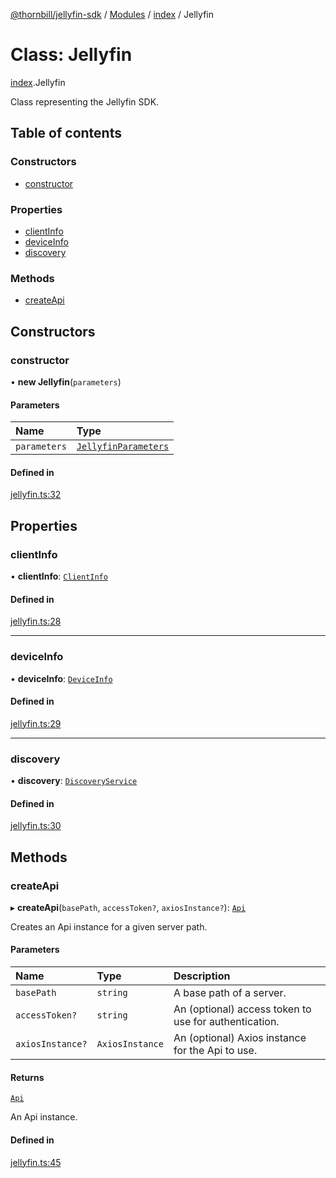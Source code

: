 [@thornbill/jellyfin-sdk](../README.md) / [Modules](../modules.md) / [index](../modules/index.md) / Jellyfin

# Class: Jellyfin

[index](../modules/index.md).Jellyfin

Class representing the Jellyfin SDK.

## Table of contents

### Constructors

- [constructor](index.Jellyfin.md#constructor)

### Properties

- [clientInfo](index.Jellyfin.md#clientinfo)
- [deviceInfo](index.Jellyfin.md#deviceinfo)
- [discovery](index.Jellyfin.md#discovery)

### Methods

- [createApi](index.Jellyfin.md#createapi)

## Constructors

### constructor

• **new Jellyfin**(`parameters`)

#### Parameters

| Name | Type |
| :------ | :------ |
| `parameters` | [`JellyfinParameters`](../interfaces/index.JellyfinParameters.md) |

#### Defined in

[jellyfin.ts:32](https://github.com/thornbill/jellyfin-sdk-typescript/blob/c65c42e/src/jellyfin.ts#L32)

## Properties

### clientInfo

• **clientInfo**: [`ClientInfo`](../interfaces/index.ClientInfo.md)

#### Defined in

[jellyfin.ts:28](https://github.com/thornbill/jellyfin-sdk-typescript/blob/c65c42e/src/jellyfin.ts#L28)

___

### deviceInfo

• **deviceInfo**: [`DeviceInfo`](../interfaces/index.DeviceInfo.md)

#### Defined in

[jellyfin.ts:29](https://github.com/thornbill/jellyfin-sdk-typescript/blob/c65c42e/src/jellyfin.ts#L29)

___

### discovery

• **discovery**: [`DiscoveryService`](index.discovery.DiscoveryService.md)

#### Defined in

[jellyfin.ts:30](https://github.com/thornbill/jellyfin-sdk-typescript/blob/c65c42e/src/jellyfin.ts#L30)

## Methods

### createApi

▸ **createApi**(`basePath`, `accessToken?`, `axiosInstance?`): [`Api`](index.Api.md)

Creates an Api instance for a given server path.

#### Parameters

| Name | Type | Description |
| :------ | :------ | :------ |
| `basePath` | `string` | A base path of a server. |
| `accessToken?` | `string` | An (optional) access token to use for authentication. |
| `axiosInstance?` | `AxiosInstance` | An (optional) Axios instance for the Api to use. |

#### Returns

[`Api`](index.Api.md)

An Api instance.

#### Defined in

[jellyfin.ts:45](https://github.com/thornbill/jellyfin-sdk-typescript/blob/c65c42e/src/jellyfin.ts#L45)
